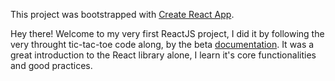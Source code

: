 This project was bootstrapped with [Create React App](https://github.com/facebookincubator/create-react-app).

Hey there! Welcome to my very first ReactJS project, I did it by following the very throught tic-tac-toe code along, by the beta [documentation](https://beta.reactjs.org/). It was a great introduction to the React library alone, I learn it's core functionalities and good practices. 
